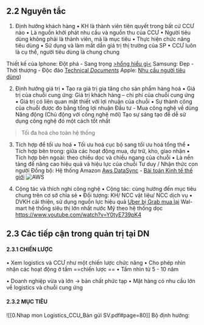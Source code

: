 ## 2.2 Nguyên tắc
1. Định hướng khách hàng
• KH là thành viên tiên quyết trong bất cứ CCƯ nào 
• Là nguồn khởi phát nhu cầu và nguồn thu của CCƯ 
• Người tiêu dùng không phải là thành viên, mà là mục tiêu 
	• Thực hiện chức năng tiêu dùng 
	• Sử dụng và làm mất dần giá trị thị trường của SP 
	• CCƯ luôn là cụ thể, người tiêu dùng là chung chung

Thiết kế của Iphone: Đột phá - Sang trọng [>hổng hiểu gì<](https://developer.apple.com/design/human-interface-guidelines)
Samsung: Đẹp - Thời thượng - Độc đáo [Technical _Documents_](https://design.samsung.com/global/contents/one-ui/download/oneui_design_guide_eng.pdf)
Apple: [Nhu cầu người tiêu dùng](https://developer.apple.com/design/human-interface-guidelines/designing-for-ios))

2. Định hướng giá trị
▪ Tạo ra giá trị gia tăng cho sản phẩm hàng hoá 
▪ Giá trị của chuỗi cung ứng: 
	Giá trị khách hàng – chi phí của chuỗi cung ứng 
▪ Giá trị có liên quan mật thiết với lợi nhuận của chuỗi 
▪ Sự thành công của chuỗi được đo bằng tổng lợi nhuận
	Đầu tư - Mua công nghệ về dùng
	Năng động (Chủ động với công nghệ mới)
	Tạo sự sáng tạo để dễ sử dụng công nghệ đó một cách tốt nhất
>Tối đa hoá cho toàn hệ thống

3. Tích hợp để tối ưu hoá
 ▪ Tối ưu hoá cục bộ sang tối ưu hoá tổng thể 
 ▪ Tích hợp bên trong: giữa các hoạt động mua, dự trữ, kho, giao nhận 
 ▪ Tích hợp bên ngoài: theo chiều dọc và chiều ngang của chuỗi 
 ▪ Là nền tảng để nâng cao hiệu quả và hiệu lực của chuỗi
	Tư duy / Nhận thức con người
	Đồng bộ: Hệ thống Amazon [Aws DataSync](https://blog.daovanhung.com/post/su-dung-aws-datasync-va-aws-storage-gateway) - [Bài toán Kinh tế thế giới](https://dantri.com.vn/kinh-doanh/bai-toan-tang-truong-kinh-te-can-co-cai-nhin-trung-va-dai-han-20240109113936186.htm)
![AWS](https://i.imgur.com/dC1XUNE.png)

4. Cộng tác và thích nghi công nghệ
▪ Cộng tác: cùng hướng đến mục tiêu chung trên cơ sở chia sẻ ▪ Đối tượng: KH/ NCC vật liệu/ NCC dịch vụ 
▪ DVKH cải thiện, sử dụng nguồn lực hiệu quả
	[Uber bị Grab mua lại](https://vneconomy.vn/thuong-vu-grab-mua-uber-thi-phan-vuot-50-nhung-grab-van-duoc-tuyen-vo-toi.htm)
	Wal-mart hệ thống siêu thị lớn nhất nước Mỹ theo hệ thống dọc https://www.youtube.com/watch?v=Y0tyE739pK4
## 2.3 Các tiếp cận trong quản trị tại DN
#### 2.3.1 CHIẾN LƯỢC

• Xem logistics và CCƯ như một chiến lược chức năng 
• Cho phép nhìn nhận các hoạt động ở tầm ==chiến lược ==
• Tầm nhìn từ 5 - 10 năm 

• Doanh nghiệp vừa và lớn -> bản chất phức tạp 
• Mặt hàng có nhu cầu lớn về logistics và chuỗi cung ứng

#### 2.3.2 MỤC TIÊU
![[0.Nhap mon Logistics_CCU_Bản gửi SV.pdf#page=80]]
Bộ định hướng: